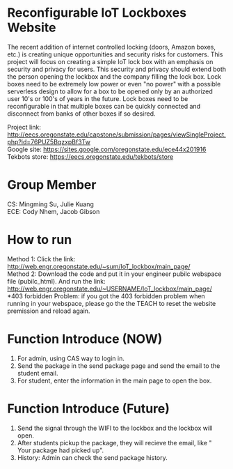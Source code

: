 # Reconfigurable IoT Lockboxes Website

The recent addition of internet controlled locking (doors, Amazon boxes, etc.) is creating unique opportunities and security risks for customers. This project will focus on creating a simple IoT lock box with an emphasis on security and privacy for users. This security and privacy should extend both the person opening the lockbox and the company filling the lock box. Lock boxes need to be extremely low power or even "no power" with a possible serverless design to allow for a box to be opened only by an authorized user 10's or 100's of years in the future. Lock boxes need to be reconfigurable in that multiple boxes can be quickly connected and disconnect from banks of other boxes if so desired.


Project link: http://eecs.oregonstate.edu/capstone/submission/pages/viewSingleProject.php?id=76PUZ5BqzxpBf3Tw \
Google site: https://sites.google.com/oregonstate.edu/ece44x201916 \
Tekbots store: https://eecs.oregonstate.edu/tekbots/store


# Group Member
CS: Mingming Su, Julie Kuang\
ECE: Cody Nhem, Jacob Gibson

# How to run
Method 1: Click the link: http://web.engr.oregonstate.edu/~sum/IoT_lockbox/main_page/ \
Method 2: Download the code and put it in your engineer pubilc webspace file (pubilc_html). And run the link: http://web.engr.oregonstate.edu/~USERNAME/IoT_lockbox/main_page/ \
*403 forbidden Problem: if you got the 403 forbidden problem when running in your webspace, please go the the TEACH to reset the website premission and reload again.

# Function Introduce (NOW)
1. For admin, using CAS way to login in.
2. Send the package in the send package page and send the email to the student email.
3. For student, enter the information in the main page to open the box.

# Function Introduce (Future)
1. Send the signal through the WIFI to the lockbox and the lockbox will open.
2. After students pickup the package, they will recieve the email, like " Your package had picked up".
3. History: Admin can check the send package history.
